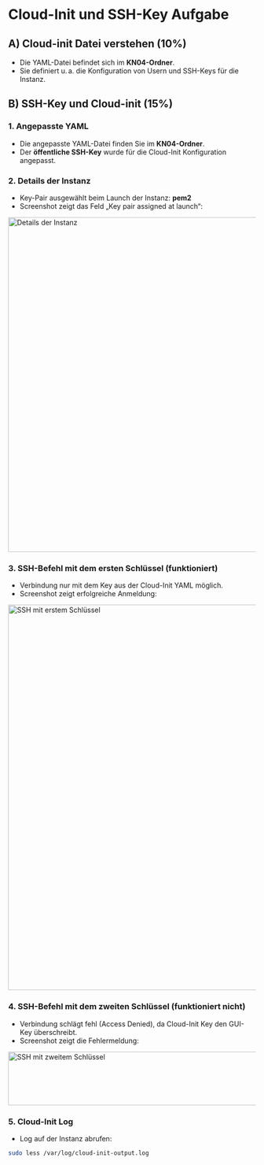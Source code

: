 # Cloud-Init und SSH-Key Aufgabe

## A) Cloud-init Datei verstehen (10%)
- Die YAML-Datei befindet sich im **KN04-Ordner**.
- Sie definiert u. a. die Konfiguration von Usern und SSH-Keys für die Instanz.

## B) SSH-Key und Cloud-init (15%)

### 1. Angepasste YAML
- Die angepasste YAML-Datei finden Sie im **KN04-Ordner**.
- Der **öffentliche SSH-Key** wurde für die Cloud-Init Konfiguration angepasst.

### 2. Details der Instanz
- Key-Pair ausgewählt beim Launch der Instanz: **pem2**
- Screenshot zeigt das Feld „Key pair assigned at launch“:

<img width="1616" height="680" alt="Details der Instanz" src="https://github.com/user-attachments/assets/5bb900f0-21d9-4da8-8ee9-4c19727ba21c" />

### 3. SSH-Befehl mit dem ersten Schlüssel (funktioniert)
- Verbindung nur mit dem Key aus der Cloud-Init YAML möglich.
- Screenshot zeigt erfolgreiche Anmeldung:

<img width="1390" height="783" alt="SSH mit erstem Schlüssel" src="https://github.com/user-attachments/assets/1e4831d6-0cc2-4d70-a856-a55282de26db" />

### 4. SSH-Befehl mit dem zweiten Schlüssel (funktioniert nicht)
- Verbindung schlägt fehl (Access Denied), da Cloud-Init Key den GUI-Key überschreibt.
- Screenshot zeigt die Fehlermeldung:

<img width="1339" height="109" alt="SSH mit zweitem Schlüssel" src="https://github.com/user-attachments/assets/25e56b4f-f9fa-4e1a-9936-dd5fdca2ce1d" />

### 5. Cloud-Init Log
- Log auf der Instanz abrufen:
```bash
sudo less /var/log/cloud-init-output.log
